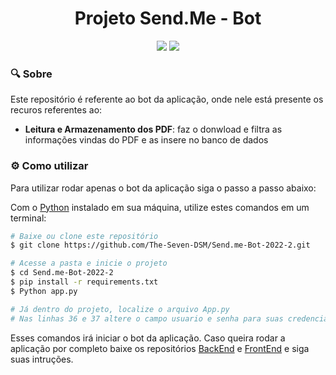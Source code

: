 <h1 align="center"> Projeto Send.Me - Bot</h1>
<div align="center">
<img src="https://img.shields.io/badge/Python-FFD43B?style=for-the-badge&logo=python&logoColor=blue"/>
<img src="https://img.shields.io/badge/MySQL-005C84?style=for-the-badge&logo=mysql&logoColor=white"/>
</div>

### :mag: Sobre

Este repositório é referente ao bot da aplicação, onde nele está presente os recuros referentes ao:

- **Leitura e Armazenamento dos PDF**: faz o donwload e filtra as informações vindas do PDF e as insere no banco de dados

### :gear: Como utilizar

Para utilizar rodar apenas o bot da aplicação siga o passo a passo abaixo:

Com o [Python](https://www.python.org/downloads/) instalado em sua máquina, utilize estes comandos em um terminal:

```bash
# Baixe ou clone este repositório
$ git clone https://github.com/The-Seven-DSM/Send.me-Bot-2022-2.git

# Acesse a pasta e inicie o projeto
$ cd Send.me-Bot-2022-2
$ pip install -r requirements.txt
$ Python app.py

# Já dentro do projeto, localize o arquivo App.py 
# Nas linhas 36 e 37 altere o campo usuario e senha para suas credenciais do MySQL 
```

Esses comandos irá iniciar o bot da aplicação. Caso queira rodar a aplicação por completo baixe os repositórios [BackEnd](https://github.com/The-Seven-DSM/Send.me-BackEnd-2022-2) e [FrontEnd](https://github.com/The-Seven-DSM/Send.me-FrontEnd-2022-2) e siga suas intruções.
